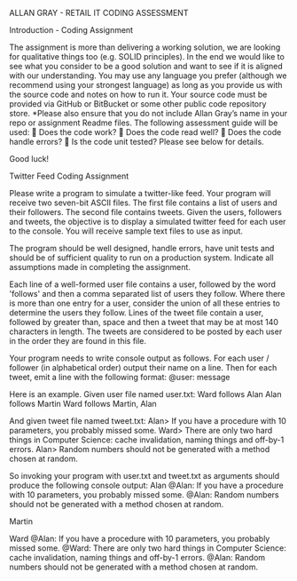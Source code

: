 ALLAN GRAY - RETAIL IT CODING ASSESSMENT

Introduction - Coding Assignment

The assignment is more than delivering a working solution, we are looking for qualitative things too (e.g. SOLID principles).
In the end we would like to see what you consider to be a good solution and want to see if it is aligned with our understanding.
You may use any language you prefer (although we recommend using your strongest language) as long as you provide us with the source code and notes on how to run it.
Your source code must be provided via GitHub or BitBucket or some other public code repository store.
*Please also ensure that you do not include Allan Gray’s name in your repo or assignment Readme files.
The following assessment guide will be used:
 Does the code work?
 Does the code read well?
 Does the code handle errors?
 Is the code unit tested?
Please see below for details.

Good luck!

Twitter Feed Coding Assignment

Please write a program to simulate a twitter-like feed. Your program will receive two seven-bit ASCII files. The first file contains a list of users and their followers. The second file contains tweets. Given the users, followers and tweets, the objective is to display a simulated twitter feed for each user to the console. You will receive sample text files to use as input.

The program should be well designed, handle errors, have unit tests and should be of sufficient quality to run on a production system. Indicate all assumptions made in completing the assignment.

Each line of a well-formed user file contains a user, followed by the word 'follows' and then a comma separated list of users they follow. Where there is more than one entry for a user, consider the union of all these entries to determine the users they follow.
Lines of the tweet file contain a user, followed by greater than, space and then a tweet that may be at most 140 characters in length. The tweets are considered to be posted by each user in the order they are found in this file.

Your program needs to write console output as follows. For each user / follower (in alphabetical order) output their name on a line. Then for each tweet, emit a line with the following format: <tab>@user: <space>message

Here is an example. Given user file named user.txt:
Ward follows Alan
Alan follows Martin
Ward follows Martin, Alan

And given tweet file named tweet.txt:
Alan> If you have a procedure with 10 parameters, you probably missed some.
Ward> There are only two hard things in Computer Science: cache invalidation, naming things and off-by-1 errors.
Alan> Random numbers should not be generated with a method chosen at random.

So invoking your program with user.txt and tweet.txt as arguments should produce the following console output:
Alan
    @Alan: If you have a procedure with 10 parameters, you probably missed some.
    @Alan: Random numbers should not be generated with a method chosen at random.
    
Martin

Ward
    @Alan: If you have a procedure with 10 parameters, you probably missed some.
    @Ward: There are only two hard things in Computer Science: cache invalidation, naming things and off-by-1 errors.
    @Alan: Random numbers should not be generated with a method chosen at random.
    
